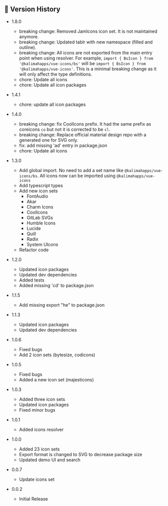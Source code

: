 ## 🧮 Version History
- 1.8.0
  - breaking change: Removed JamIcons icon set. It is not maintained anymore.
  - breaking change: Updated tablr with new namespace (filled and outline).
  - breaking change: All icons are not exported from the main entry point when using resolver. For example, `import { BsIcon } from '@kalimahapps/vue-icons/bs'` will be `import { BsIcon } from '@kalimahapps/vue-icons'`. This is a minimal breaking change as it will only affect the type definitions.
  - chore: Update all icons
  - chore: Update all icon packages

- 1.4.1
  - chore: update all icon packages

- 1.4.0
  - breaking change: fix CoolIcons prefix. It had the same prefix as coreicons `co` but not it is corrected to be `cl`.
  - breaking change: Replace official material design repo with a generated one for SVG only.
  - fix: add missing 'ad' entry in package.json
  - chore: Update all icons

- 1.3.0
  - Add global import. No need to add a set name like `@kalimahapps/vue-icons/bs`. All icons now can be imported using `@kalimahapps/vue-icons`
  - Add typescript types
  - Add new icon sets
    - FontAudio
    - Akar
    - Charm Icons
    - CoolIcons
    - GitLab SVGs
    - Humble Icons
    - Lucide
    - Quill
    - Radix
    - System UIcons
  - Refactor code

- 1.2.0
  - Updated icon packages
  - Updated dev dependencies
  - Added tests
  - Added missing 'cd' to package.json

- 1.1.5
  - Add missing export "he" to package.json

- 1.1.3
  - Updated icon packages
  - Updated dev dependencies

- 1.0.6
  - Fixed bugs
  - Add 2 icon sets (bytesize, codicons)

- 1.0.5
  - Fixed bugs
  - Added a new icon set (majesticons)

- 1.0.3
  - Added three icon sets
  - Updated icon packages
  - Fixed minor bugs

- 1.0.1
  - Added icons resolver

- 1.0.0
  - Added 23 icon sets
  - Export format is changed to SVG to decrease package size
  - Updated demo UI and search

- 0.0.7
  - Update icons set

- 0.0.2
  - Initial Release
